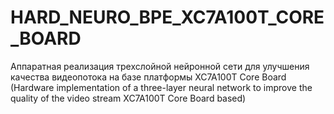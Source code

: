 # HARD_NEURO_BPE_XC7A100T_CORE_BOARD
Аппаратная реализация трехслойной нейронной сети для улучшения качества видеопотока на базе платформы XC7A100T Core Board (Hardware implementation of a three-layer neural network to improve the quality of the video stream XC7A100T Core Board based)

